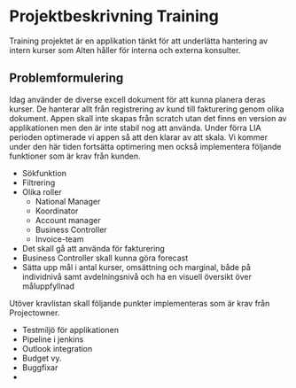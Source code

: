# Projektbeskrivning Training

Training projektet är en applikation tänkt för att underlätta hantering av
intern kurser som Alten håller för interna och externa konsulter.  


## Problemformulering

Idag använder de diverse excell dokument för att kunna planera deras kurser. De
hanterar allt från registrering av kund till fakturering genom olika dokument.
Appen skall inte skapas från scratch utan det finns en version av applikationen
men den är inte stabil nog att använda. Under förra LIA perioden optimerade vi
appen så att den klarar av att skala. Vi kommer under den här tiden fortsätta
optimering men också implementera följande funktioner som är krav från kunden.

* Sökfunktion
* Filtrering 
* Olika roller
    * National Manager
    * Koordinator
    * Account manager
    * Business Controller
    * Invoice-team
* Det skall gå att använda för fakturering
* Business Controller skall kunna göra forecast
* Sätta upp mål i antal kurser, omsättning och marginal, både på individnivå
  samt avdelningsnivå och ha en visuell översikt över måluppfyllnad

Utöver kravlistan skall följande punkter implementeras som är krav från
Projectowner.

* Testmiljö för applikationen
* Pipeline i jenkins
* Outlook integration
* Budget vy.
* Buggfixar
* 